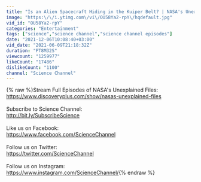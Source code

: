 ```yaml
---
title: "Is an Alien Spacecraft Hiding in the Kuiper Belt? | NASA's Unexplained Files"
image: "https:\/\/i.ytimg.com\/vi\/OU58Ya2-rpY\/hqdefault.jpg"
vid_id: "OU58Ya2-rpY"
categories: "Entertainment"
tags: ["science","science channel","science channel episodes"]
date: "2021-12-06T10:08:40+03:00"
vid_date: "2021-06-09T21:18:32Z"
duration: "PT8M32S"
viewcount: "1259977"
likeCount: "17486"
dislikeCount: "1100"
channel: "Science Channel"
---
```

{% raw %}Stream Full Episodes of NASA's Unexplained Files:<br /><a rel="nofollow" target="blank" href="https://www.discoveryplus.com/show/nasas-unexplained-files">https://www.discoveryplus.com/show/nasas-unexplained-files</a><br /><br />Subscribe to Science Channel:<br /><a rel="nofollow" target="blank" href="http://bit.ly/SubscribeScience">http://bit.ly/SubscribeScience</a><br /><br />Like us on Facebook:<br /><a rel="nofollow" target="blank" href="https://www.facebook.com/ScienceChannel">https://www.facebook.com/ScienceChannel</a><br /><br />Follow us on Twitter: <br /><a rel="nofollow" target="blank" href="https://twitter.com/ScienceChannel">https://twitter.com/ScienceChannel</a><br /><br />Follow us on Instagram:<br /><a rel="nofollow" target="blank" href="https://www.instagram.com/ScienceChannel/">https://www.instagram.com/ScienceChannel/</a>{% endraw %}
